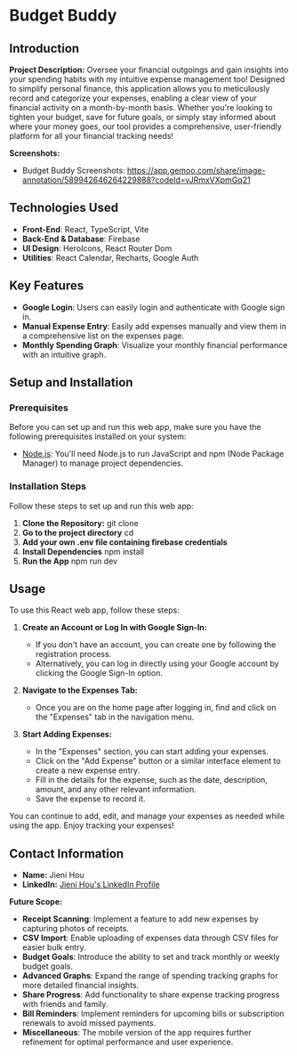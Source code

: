 # Budget Buddy

## Introduction

**Project Description:**
Oversee your financial outgoings and gain insights into your spending habits with my intuitive expense management too! Designed to simplify personal finance, this application allows you to meticulously record and categorize your expenses, enabling a clear view of your financial activity on a month-by-month basis. Whether you're looking to tighten your budget, save for future goals, or simply stay informed about where your money goes, our tool provides a comprehensive, user-friendly platform for all your financial tracking needs!

**Screenshots:**

- Budget Buddy Screenshots:
https://app.gemoo.com/share/image-annotation/589942646264229888?codeId=vJRmxVXpmGq21

## Technologies Used
- **Front-End**: React, TypeScript, Vite
- **Back-End & Database**: Firebase
- **UI Design**: HeroIcons, React Router Dom
- **Utilities**: React Calendar, Recharts, Google Auth

## Key Features
- **Google Login**: Users can easily login and authenticate with Google sign in.
- **Manual Expense Entry**: Easily add expenses manually and view them in a comprehensive list on the expenses page.
- **Monthly Spending Graph**: Visualize your monthly financial performance with an intuitive graph.

## Setup and Installation

### Prerequisites

Before you can set up and run this web app, make sure you have the following prerequisites installed on your system:

- [Node.js](https://nodejs.org/): You'll need Node.js to run JavaScript and npm (Node Package Manager) to manage project dependencies.

### Installation Steps

Follow these steps to set up and run this web app:

1. **Clone the Repository:**
   git clone <repository-url>
2. **Go to the project directory**
   cd <project-directory>
3. **Add your own .env file containing firebase credentials**
3. **Install Dependencies**
   npm install
4. **Run the App**
   npm run dev

## Usage

To use this React web app, follow these steps:

1. **Create an Account or Log In with Google Sign-In:**
   - If you don't have an account, you can create one by following the registration process.
   - Alternatively, you can log in directly using your Google account by clicking the Google Sign-In option.

2. **Navigate to the Expenses Tab:**
   - Once you are on the home page after logging in, find and click on the "Expenses" tab in the navigation menu.

3. **Start Adding Expenses:**
   - In the "Expenses" section, you can start adding your expenses.
   - Click on the "Add Expense" button or a similar interface element to create a new expense entry.
   - Fill in the details for the expense, such as the date, description, amount, and any other relevant information.
   - Save the expense to record it.

You can continue to add, edit, and manage your expenses as needed while using the app. Enjoy tracking your expenses!

## Contact Information

- **Name:** Jieni Hou
- **LinkedIn:** [Jieni Hou's LinkedIn Profile](https://www.linkedin.com/in/jienihou)


**Future Scope:**
- **Receipt Scanning**: Implement a feature to add new expenses by capturing photos of receipts.
- **CSV Import**: Enable uploading of expenses data through CSV files for easier bulk entry.
- **Budget Goals**: Introduce the ability to set and track monthly or weekly budget goals.
- **Advanced Graphs**: Expand the range of spending tracking graphs for more detailed financial insights.
- **Share Progress**: Add functionality to share expense tracking progress with friends and family.
- **Bill Reminders**: Implement reminders for upcoming bills or subscription renewals to avoid missed payments.
- **Miscellaneous**: The mobile version of the app requires further refinement for optimal performance and user experience.
